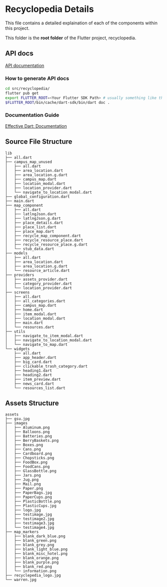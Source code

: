 # Recyclopedia Details 

This file contains a detailed explaination of each of the components within this project. 

This folder is the **root folder** of the Flutter project, recyclopedia.

## API docs
[API documentation](https://raw.githack.com/BU-Spark/se-recyclopedia/dev/src/recyclopedia/doc/api/index.html)

### How to generate API docs
```bash
cd src/recyclopedia/
flutter pub get
export FLUTTER_ROOT=<Your Flutter SDK Path> # usually something like this: ~/.../flutter
$FLUTTER_ROOT/bin/cache/dart-sdk/bin/dart doc .
```

### Documentation Guide
[Effective Dart: Documentation](https://dart.dev/guides/language/effective-dart/documentation)

## Source File Structure
```
lib
├── all.dart
├── campus_map_unused
│   ├── all.dart
│   ├── area_location.dart
│   ├── area_location.g.dart
│   ├── campus_map.dart
│   ├── location_modal.dart
│   ├── location_provider.dart
│   └── navigate_to_location_modal.dart
├── global_configuration.dart
├── main.dart
├── map_component
│   ├── all.dart
│   ├── latlngJson.dart
│   ├── latlngJson.g.dart
│   ├── place_details.dart
│   ├── place_list.dart
│   ├── place_map.dart
│   ├── recycle_map_component.dart
│   ├── recycle_resource_place.dart
│   ├── recycle_resource_place.g.dart
│   └── stub_data.dart
├── models
│   ├── all.dart
│   ├── area_location.dart
│   ├── area_location.g.dart
│   └── resource_article.dart
├── providers
│   ├── assets_provider.dart
│   ├── category_provider.dart
│   └── location_provider.dart
├── screens
│   ├── all.dart
│   ├── all_categories.dart
│   ├── campus_map.dart
│   ├── home.dart
│   ├── item_modal.dart
│   ├── location_modal.dart
│   ├── main.dart
│   └── resources.dart
├── utils
│   ├── navigate_to_item_modal.dart
│   ├── navigate_to_location_modal.dart
│   └── navigate_to_map.dart
└── widgets
    ├── all.dart
    ├── app_header.dart
    ├── big_card.dart
    ├── clickable_trash_category.dart
    ├── heading1.dart
    ├── heading2.dart
    ├── item_preview.dart
    ├── news_card.dart
    └── resources_list.dart

```

## Assets Structure
```
assets
├── gsu.jpg
├── images
│   ├── Aluminum.png
│   ├── Balloons.png
│   ├── Batteries.png
│   ├── BerryBaskets.png
│   ├── Boxes.png
│   ├── Cans.png
│   ├── Cardboard.png
│   ├── Chopsticks.png
│   ├── FoodBox.png
│   ├── FoodCans.png
│   ├── GlassBottle.png
│   ├── Jars.png
│   ├── Jug.png
│   ├── Mail.png
│   ├── Paper.png
│   ├── PaperBags.jpg
│   ├── PaperCups.png
│   ├── PlasticBottle.png
│   ├── PlasticCups.jpg
│   ├── logo.jpg
│   ├── testimage.jpg
│   ├── testimage2.jpg
│   ├── testimage3.jpg
│   └── testimage4.jpg
├── map_markers
│   ├── blank_dark_blue.png
│   ├── blank_green.png
│   ├── blank_grey.png
│   ├── blank_light_blue.png
│   ├── blank_misc_hotel.png
│   ├── blank_orange.png
│   ├── blank_purple.png
│   ├── blank_red.png
│   └── information.png
├── recyclepedia_logo.jpg
└── warren.jpg
```

